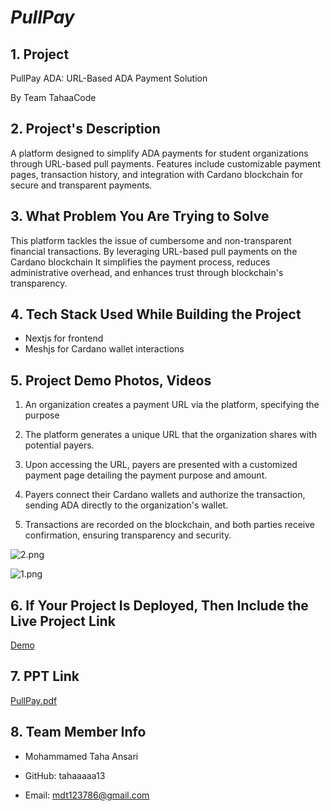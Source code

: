 
# *PullPay*

  

  

## 1. Project

  

  

PullPay ADA: URL-Based ADA Payment Solution

  

By Team TahaaCode

  

  

## 2. Project's Description

  

  

A platform designed to simplify ADA payments for student organizations through URL-based pull payments. Features include customizable payment pages, transaction history, and integration with Cardano blockchain for secure and transparent payments.

  

  

## 3. What Problem You Are Trying to Solve

  

  

This platform tackles the issue of cumbersome and non-transparent financial transactions. By leveraging URL-based pull payments on the Cardano blockchain It simplifies the payment process, reduces administrative overhead, and enhances trust through blockchain's transparency.

  

  

## 4. Tech Stack Used While Building the Project

  - Nextjs for frontend
  - Meshjs for Cardano wallet interactions

  

  

## 5. Project Demo Photos, Videos

  

  

1. An organization creates a payment URL via the platform, specifying the purpose

  
  

2. The platform generates a unique URL that the organization shares with potential payers.

  

3. Upon accessing the URL, payers are presented with a customized payment page detailing the payment purpose and amount.

  

4. Payers connect their Cardano wallets and authorize the transaction, sending ADA directly to the organization's wallet.

  

5. Transactions are recorded on the blockchain, and both parties receive confirmation, ensuring transparency and security.

  
![2.png](https://i.postimg.cc/W2TV2ShS/image.png)

![1.png](https://i.postimg.cc/L9xz8yvp/image.png)


  

## 6. If Your Project Is Deployed, Then Include the Live Project Link

  
[Demo](https://paypull.vercel.app/)
  
  

  

## 7. PPT Link

  

  

[PullPay.pdf](/TahaaCode/PullpayADA.pdf)
  

  

## 8. Team Member Info

  

- Mohammamed Taha Ansari

  

- GitHub: tahaaaaa13

  

- Email: [mdt123786@gmail.com](mailto:mdt123786@gmail.com)